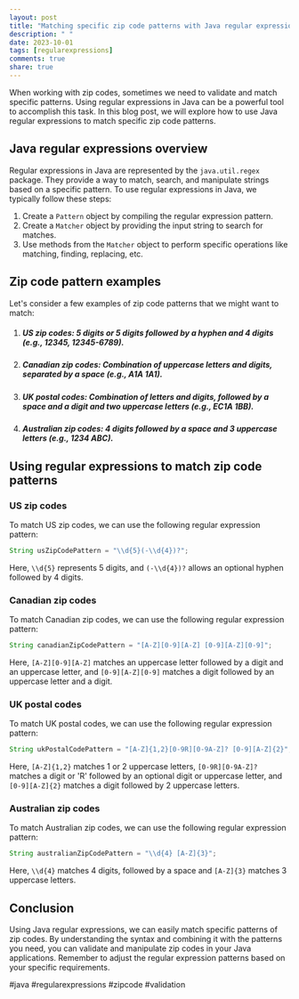 ```yaml
---
layout: post
title: "Matching specific zip code patterns with Java regular expressions"
description: " "
date: 2023-10-01
tags: [regularexpressions]
comments: true
share: true
---
```


When working with zip codes, sometimes we need to validate and match specific patterns. Using regular expressions in Java can be a powerful tool to accomplish this task. In this blog post, we will explore how to use Java regular expressions to match specific zip code patterns.

## Java regular expressions overview

Regular expressions in Java are represented by the `java.util.regex` package. They provide a way to match, search, and manipulate strings based on a specific pattern. To use regular expressions in Java, we typically follow these steps:

1. Create a `Pattern` object by compiling the regular expression pattern.
2. Create a `Matcher` object by providing the input string to search for matches.
3. Use methods from the `Matcher` object to perform specific operations like matching, finding, replacing, etc.

## Zip code pattern examples

Let's consider a few examples of zip code patterns that we might want to match:

1. ##### US zip codes: 5 digits or 5 digits followed by a hyphen and 4 digits (e.g., 12345, 12345-6789).
2. ##### Canadian zip codes: Combination of uppercase letters and digits, separated by a space (e.g., A1A 1A1).
3. ##### UK postal codes: Combination of letters and digits, followed by a space and a digit and two uppercase letters (e.g., EC1A 1BB).
4. ##### Australian zip codes: 4 digits followed by a space and 3 uppercase letters (e.g., 1234 ABC).

## Using regular expressions to match zip code patterns

### US zip codes

To match US zip codes, we can use the following regular expression pattern:

```java
String usZipCodePattern = "\\d{5}(-\\d{4})?";
```

Here, `\\d{5}` represents 5 digits, and `(-\\d{4})?` allows an optional hyphen followed by 4 digits.

### Canadian zip codes

To match Canadian zip codes, we can use the following regular expression pattern:

```java
String canadianZipCodePattern = "[A-Z][0-9][A-Z] [0-9][A-Z][0-9]";
```

Here, `[A-Z][0-9][A-Z]` matches an uppercase letter followed by a digit and an uppercase letter, and `[0-9][A-Z][0-9]` matches a digit followed by an uppercase letter and a digit.

### UK postal codes

To match UK postal codes, we can use the following regular expression pattern:

```java
String ukPostalCodePattern = "[A-Z]{1,2}[0-9R][0-9A-Z]? [0-9][A-Z]{2}";
```

Here, `[A-Z]{1,2}` matches 1 or 2 uppercase letters, `[0-9R][0-9A-Z]?` matches a digit or 'R' followed by an optional digit or uppercase letter, and `[0-9][A-Z]{2}` matches a digit followed by 2 uppercase letters.

### Australian zip codes

To match Australian zip codes, we can use the following regular expression pattern:

```java
String australianZipCodePattern = "\\d{4} [A-Z]{3}";
```

Here, `\\d{4}` matches 4 digits, followed by a space and `[A-Z]{3}` matches 3 uppercase letters.

## Conclusion

Using Java regular expressions, we can easily match specific patterns of zip codes. By understanding the syntax and combining it with the patterns you need, you can validate and manipulate zip codes in your Java applications. Remember to adjust the regular expression patterns based on your specific requirements.

#java #regularexpressions #zipcode #validation